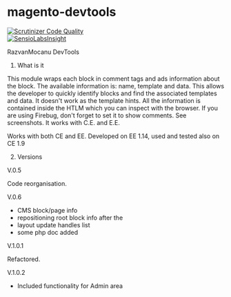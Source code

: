 magento-devtools
================

[![Scrutinizer Code Quality](https://scrutinizer-ci.com/g/razvan-mocanu/magento-devtools/badges/quality-score.png?b=master)](https://scrutinizer-ci.com/g/razvan-mocanu/magento-devtools/?branch=master)  
[![SensioLabsInsight](https://insight.sensiolabs.com/projects/5ce5a6ca-4c05-44b7-b188-ca3ef680b0de/big.png)](https://insight.sensiolabs.com/projects/5ce5a6ca-4c05-44b7-b188-ca3ef680b0de)

RazvanMocanu DevTools

1. What is it

This module wraps each block in comment tags and ads information about the block. The available information is: name, template and data. This allows the developer to quickly identify blocks and find the associated templates and data. It doesn't work as the template hints. All the information is contained inside the HTLM which you can inspect with the browser. If you are using Firebug, don't forget to set it to show comments. See screenshots. It works with C.E. and E.E.

Works with both CE and EE.
Developed on EE 1.14, used and tested also on CE 1.9

2. Versions

V.0.5

Code reorganisation.

V.0.6

- CMS block/page info
- repositioning root block info after the <!DOCTYPE HTML>
- layout update handles list
- some php doc added

V.1.0.1

Refactored.

V.1.0.2

- Included functionality for Admin area
